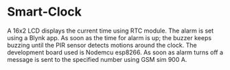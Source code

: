 # Smart-Clock
A 16x2 LCD displays the current time using RTC module. The alarm is set using a Blynk app. As soon as the time for alarm is up; the buzzer keeps buzzing until the PIR sensor detects motions around the clock. The development board used is Nodemcu esp8266. As soon as alarm turns off a message is sent to the specified number using GSM sim 900 A.
